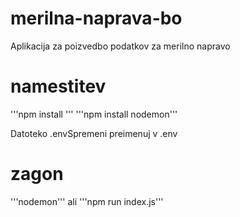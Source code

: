 # merilna-naprava-bo
Aplikacija za poizvedbo podatkov za merilno napravo

# namestitev
'''npm install '''
'''npm install nodemon'''

Datoteko .envSpremeni preimenuj v .env

# zagon
'''nodemon''' ali '''npm run index.js'''
